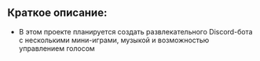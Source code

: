 ## Краткое описание:
* В этом проекте планируется создать развлекательного Discord-бота с несколькими мини-играми, музыкой и возможностью управлением голосом
